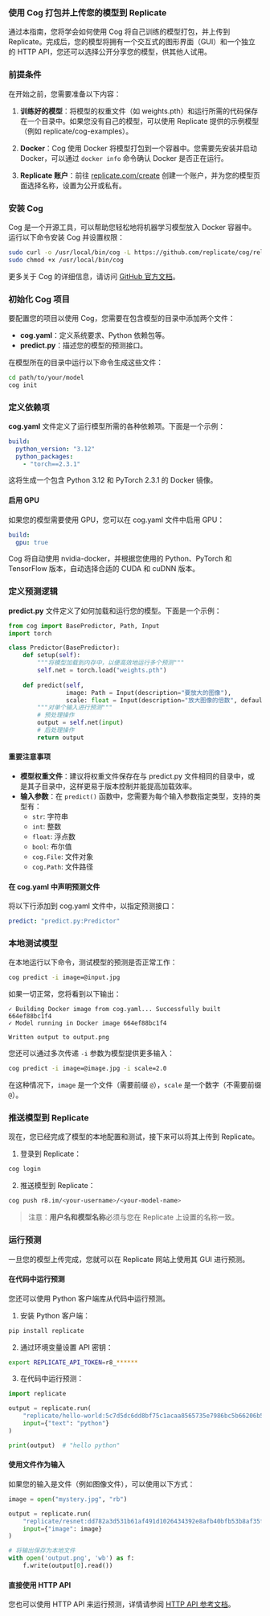 ### 使用 Cog 打包并上传您的模型到 Replicate

通过本指南，您将学会如何使用 Cog 将自己训练的模型打包，并上传到 Replicate。完成后，您的模型将拥有一个交互式的图形界面（GUI）和一个独立的 HTTP API，您还可以选择公开分享您的模型，供其他人试用。

### 前提条件
在开始之前，您需要准备以下内容：

1. **训练好的模型**：将模型的权重文件（如 weights.pth）和运行所需的代码保存在一个目录中。如果您没有自己的模型，可以使用 Replicate 提供的示例模型（例如 replicate/cog-examples）。

2. **Docker**：Cog 使用 Docker 将模型打包到一个容器中。您需要先安装并启动 Docker，可以通过 `docker info` 命令确认 Docker 是否正在运行。

3. **Replicate 账户**：前往 [replicate.com/create](https://replicate.com/create) 创建一个账户，并为您的模型页面选择名称，设置为公开或私有。

### 安装 Cog
Cog 是一个开源工具，可以帮助您轻松地将机器学习模型放入 Docker 容器中。运行以下命令安装 Cog 并设置权限：

```bash
sudo curl -o /usr/local/bin/cog -L https://github.com/replicate/cog/releases/latest/download/cog_`uname -s`_`uname -m`
sudo chmod +x /usr/local/bin/cog
```

更多关于 Cog 的详细信息，请访问 [GitHub 官方文档](https://github.com/replicate/cog)。

### 初始化 Cog 项目
要配置您的项目以使用 Cog，您需要在包含模型的目录中添加两个文件：

- **cog.yaml**：定义系统要求、Python 依赖包等。
- **predict.py**：描述您的模型的预测接口。

在模型所在的目录中运行以下命令生成这些文件：

```bash
cd path/to/your/model
cog init
```

### 定义依赖项
**cog.yaml** 文件定义了运行模型所需的各种依赖项。下面是一个示例：

```yaml
build:
  python_version: "3.12"
  python_packages:
    - "torch==2.3.1"
```

这将生成一个包含 Python 3.12 和 PyTorch 2.3.1 的 Docker 镜像。

#### 启用 GPU
如果您的模型需要使用 GPU，您可以在 cog.yaml 文件中启用 GPU：

```yaml
build:
  gpu: true
```

Cog 将自动使用 nvidia-docker，并根据您使用的 Python、PyTorch 和 TensorFlow 版本，自动选择合适的 CUDA 和 cuDNN 版本。

### 定义预测逻辑
**predict.py** 文件定义了如何加载和运行您的模型。下面是一个示例：

```python
from cog import BasePredictor, Path, Input
import torch

class Predictor(BasePredictor):
    def setup(self):
        """将模型加载到内存中，以便高效地运行多个预测"""
        self.net = torch.load("weights.pth")
    
    def predict(self,
                image: Path = Input(description="要放大的图像"),
                scale: float = Input(description="放大图像的倍数", default=1.5)) -> Path:
        """对单个输入进行预测"""
        # 预处理操作
        output = self.net(input)
        # 后处理操作
        return output
```

#### 重要注意事项
- **模型权重文件**：建议将权重文件保存在与 predict.py 文件相同的目录中，或是其子目录中，这样更易于版本控制并能提高加载效率。
- **输入参数**：在 `predict()` 函数中，您需要为每个输入参数指定类型，支持的类型有：
  - `str`: 字符串
  - `int`: 整数
  - `float`: 浮点数
  - `bool`: 布尔值
  - `cog.File`: 文件对象
  - `cog.Path`: 文件路径

#### 在 cog.yaml 中声明预测文件
将以下行添加到 cog.yaml 文件中，以指定预测接口：

```yaml
predict: "predict.py:Predictor"
```

### 本地测试模型
在本地运行以下命令，测试模型的预测是否正常工作：

```bash
cog predict -i image=@input.jpg
```

如果一切正常，您将看到以下输出：

```
✓ Building Docker image from cog.yaml... Successfully built 664ef88bc1f4
✓ Model running in Docker image 664ef88bc1f4

Written output to output.png
```

您还可以通过多次传递 `-i` 参数为模型提供更多输入：

```bash
cog predict -i image=@image.jpg -i scale=2.0
```

在这种情况下，`image` 是一个文件（需要前缀 `@`），`scale` 是一个数字（不需要前缀 `@`）。

### 推送模型到 Replicate
现在，您已经完成了模型的本地配置和测试，接下来可以将其上传到 Replicate。

1. 登录到 Replicate：

```bash
cog login
```

2. 推送模型到 Replicate：

```bash
cog push r8.im/<your-username>/<your-model-name>
```

> 注意：**用户名和模型名称**必须与您在 Replicate 上设置的名称一致。

### 运行预测
一旦您的模型上传完成，您就可以在 Replicate 网站上使用其 GUI 进行预测。

#### 在代码中运行预测
您还可以使用 Python 客户端库从代码中运行预测。

1. 安装 Python 客户端：

```bash
pip install replicate
```

2. 通过环境变量设置 API 密钥：

```bash
export REPLICATE_API_TOKEN=r8_******
```

3. 在代码中运行预测：

```python
import replicate

output = replicate.run(
    "replicate/hello-world:5c7d5dc6dd8bf75c1acaa8565735e7986bc5b66206b55cca93cb72c9bf15ccaa",
    input={"text": "python"}
)

print(output)  # "hello python"
```

#### 使用文件作为输入
如果您的输入是文件（例如图像文件），可以使用以下方式：

```python
image = open("mystery.jpg", "rb")

output = replicate.run(
    "replicate/resnet:dd782a3d531b61af491d1026434392e8afb40bfb53b8af35f727e80661489767",
    input={"image": image}
)

# 将输出保存为本地文件
with open('output.png', 'wb') as f:
    f.write(output[0].read())
```

#### 直接使用 HTTP API
您也可以使用 HTTP API 来运行预测，详情请参阅 [HTTP API 参考文档](https://replicate.com/docs/http-api)。

